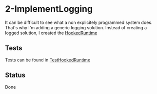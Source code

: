 # 2-ImplementLogging

It can be difficult to see what a non explicitely programmed system does. That's why I'm adding a generic logging solution. Instead of creating a logged solution, I created the [HookedRuntime](./src/main/com/schmueckers/tuple_engine/HookedRuntime.scala)

## Tests
Tests can be found in [TestHookedRuntime](
.src/test/com/schmueckers/tuple_engine/TestHookedRuntime.scala)

## Status
Done